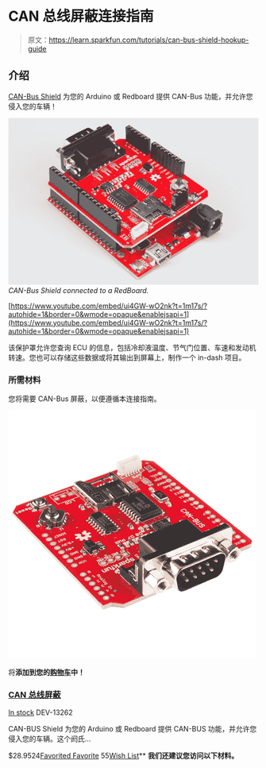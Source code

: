# CAN 总线屏蔽连接指南

> 原文：<https://learn.sparkfun.com/tutorials/can-bus-shield-hookup-guide>

## 介绍

[CAN-Bus Shield](https://www.sparkfun.com/products/13262) 为您的 Arduino 或 Redboard 提供 CAN-Bus 功能，并允许您侵入您的车辆！

[![CAN-Bus Shield](img/1928ee37fe56ef9a7adf0a6806a44eb8.png)](https://cdn.sparkfun.com/assets/learn_tutorials/3/8/0/BoardFullySoldered.jpg)*CAN-Bus Shield connected to a RedBoard.*

[https://www.youtube.com/embed/ui4GW-wO2nk?t=1m17s/?autohide=1&border=0&wmode=opaque&enablejsapi=1](https://www.youtube.com/embed/ui4GW-wO2nk?t=1m17s/?autohide=1&border=0&wmode=opaque&enablejsapi=1)

该保护罩允许您查询 ECU 的信息，包括冷却液温度、节气门位置、车速和发动机转速。您也可以存储这些数据或将其输出到屏幕上，制作一个 in-dash 项目。

### 所需材料

您将需要 CAN-Bus 屏蔽，以便遵循本连接指南。

[![CAN-BUS Shield](img/d32e5a3c94d842bb55b12e5be4347ba6.png)](https://www.sparkfun.com/products/13262) 

将**添加到您的[购物车](https://www.sparkfun.com/cart)中！**

### [CAN 总线屏蔽](https://www.sparkfun.com/products/13262)

[In stock](https://learn.sparkfun.com/static/bubbles/ "in stock") DEV-13262

CAN-BUS Shield 为您的 Arduino 或 Redboard 提供 CAN-BUS 功能，并允许您侵入您的车辆。这个阏氏…

$28.9524[Favorited Favorite](# "Add to favorites") 55[Wish List](# "Add to wish list")** **我们还建议您访问以下材料。**